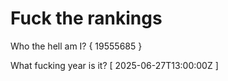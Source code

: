 # Fuck the rankings

Who the hell am I?
{ 19555685 }

What fucking year is it?
[ 2025-06-27T13:00:00Z ]
